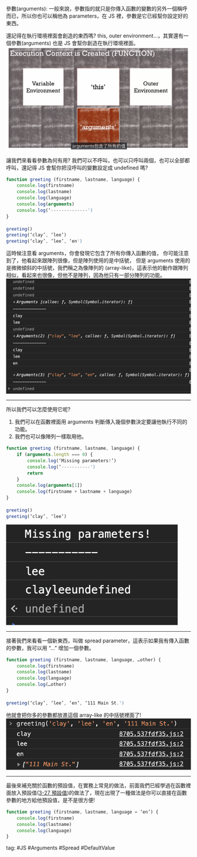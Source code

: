 參數(arguments): 一般來說，參數指的就只是你傳入函數的變數的另外一個稱呼而已，所以你也可以稱他為 parameters，在 JS 裡，參數是它已經幫你設定好的東西。

還記得在執行環境裡面會創造的東西嗎? this, outer environment...，其實還有一個參數(arguments) 也是 JS 會幫你創造在執行環境裡面。    
![](./photo/Pasted%20image%2020221101093329.png)

讓我們來看看參數為何有用?
我們可以不呼叫，也可以只呼叫兩個，也可以全部都呼叫，還記得 JS 會幫你把沒呼叫的變數設定成 undefined 嗎?
```js
function greeting (firstname, lastname, language) {
	console.log(firstname)
	console.log(lastname)
	console.log(language)
	console.log(arguments)
	console.log(‘--------------')
}

greeting()
greeting(‘clay’, ‘lee’)
greeting(‘clay’, ‘lee’, ‘en')
```
這時候注意看 arguments，你會發現它包含了所有你傳入函數的值， 你可能注意到了，他看起來跟陣列很像，但是陣列使用的是中括號， 但是 arguments 使用的是微微傾斜的中括號，我們稱之為像陣列的 (array-like)，這表示他的動作跟陣列相似，看起來也很像，但他不是陣列，因為他只有一部分陣列的功能。    
![](./photo/Pasted%20image%2020221101093540.png)

---
所以我們可以怎麼使用它呢?
1.  我們可以在函數裡面用 arguments 判斷傳入幾個參數決定要讓他執行不同的功能。
2.  我們也可以像陣列一樣取用他。
```js
function greeting (firstname, lastname, language) {
	if (arguments.length === 0) {
		console.log(‘Missing parameters!’)
		console.log(‘-----------')
		return
	}
	console.log(arguments[1])
	console.log(firstname + lastname + language)
}

greeting()
greeting(‘clay’, ‘lee’)
```
![](./photo/Pasted%20image%2020221101093702.png)

---
接著我們來看看一個新東西，叫做 spread parameter，這表示如果我有傳入函數的參數，我可以用 “...” 增加一個參數。
```js
function greeting (firstname, lastname, language, …other) {
	console.log(firstname)
	console.log(lastname)
	console.log(language)
	console.log(…other)
}

greeting(‘clay’, ‘lee’, ‘en’, ‘111 Main St.')
```
他就會把你多的參數都放進這個 array-like 的中括號裡面了!    
![](./photo/Pasted%20image%2020221101093844.png)

---
最後來補充關於函數的預設值，在實務上常見的做法，前面我們已經學過在函數裡面放入預設值([3-27 預設值](3-27%20預設值.md))的做法了，現在出現了一種做法是你可以直接在函數參數的地方給他預設值，是不是很方便!
```js
function greeting (firstname, lastname, language = ‘en’) {
	console.log(firstname)
	console.log(lastname)
	console.log(language)
}
```

tag: #JS #Arguments #Spread #DefaultValue 